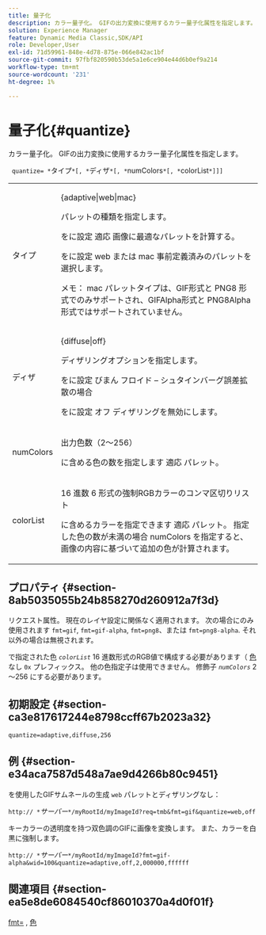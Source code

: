 ```yaml
---
title: 量子化
description: カラー量子化。 GIFの出力変換に使用するカラー量子化属性を指定します。
solution: Experience Manager
feature: Dynamic Media Classic,SDK/API
role: Developer,User
exl-id: 71d59961-848e-4d78-875e-066e842ac1bf
source-git-commit: 97fbf820590b53de5a1e6ce904e44d6b0ef9a214
workflow-type: tm+mt
source-wordcount: '231'
ht-degree: 1%

---
```


# 量子化{#quantize}

カラー量子化。 GIFの出力変換に使用するカラー量子化属性を指定します。

` quantize= *`タイプ`*[, *`ディザ`*[, *`numColors`*[, *`colorList`*]]]`

<table id="table_A669A9058C8043A5BAE80B03A13B015B"> 
 <tbody> 
  <tr> 
   <td colname="col1"> <p> <span class="codeph"> <span class="varname"> タイプ </span> </span> </p> </td> 
   <td colname="col2"> <p> <span class="codeph"> {adaptive|web|mac} </span> </p> <p>パレットの種類を指定します。 </p> <p>をに設定 <span class="codeph"> 適応 </span> 画像に最適なパレットを計算する。 </p> <p>をに設定 <span class="codeph"> web </span> または <span class="codeph"> mac </span> 事前定義済みのパレットを選択します。 </p> <p> <p>メモ： <span class="codeph"> mac </span> パレットタイプは、GIF形式と PNG8 形式でのみサポートされ、GIFAlpha形式と PNG8Alpha形式ではサポートされていません。</p> </p> </td> 
  </tr> 
  <tr> 
   <td colname="col1"> <p> <span class="codeph"> <span class="varname"> ディザ </span> </span> </p> </td> 
   <td colname="col2"> <p> <span class="codeph"> {diffuse|off} </span> </p> <p>ディザリングオプションを指定します。 </p> <p>をに設定 <span class="codeph"> びまん </span> フロイド – シュタインバーグ誤差拡散の場合 </p> <p>をに設定 <span class="codeph"> オフ </span> ディザリングを無効にします。</p> </td> 
  </tr> 
  <tr> 
   <td colname="col1"> <p> <span class="codeph"> <span class="varname"> numColors </span> </span> </p> </td> 
   <td colname="col2"> <p>出力色数（2～256） </p> <p>に含める色の数を指定します <span class="codeph"> 適応 </span> パレット。</p> </td> 
  </tr> 
  <tr> 
   <td colname="col1"> <p> <span class="codeph"> <span class="varname"> colorList </span> </span> </p> </td> 
   <td colname="col2"> <p>16 進数 6 形式の強制RGBカラーのコンマ区切りリスト </p> <p>に含めるカラーを指定できます <span class="codeph"> 適応 </span> パレット。 指定した色の数が未満の場合 <span class="codeph"> <span class="varname"> numColors </span> </span>を指定すると、画像の内容に基づいて追加の色が計算されます。</p> </td> 
  </tr> 
 </tbody> 
</table>

## プロパティ {#section-8ab5035055b24b858270d260912a7f3d}

リクエスト属性。 現在のレイヤ設定に関係なく適用されます。 次の場合にのみ使用されます `fmt=gif`, `fmt=gif-alpha`, `fmt=png8`、または `fmt=png8-alpha`. それ以外の場合は無視されます。

で指定された色 *`colorList`* 16 進数形式のRGB値で構成する必要があります（ [色](/help/aem-is-ir-api/is-api/http-ref/image-serving-api-ref/c-http-protocol-reference/c-command-reference/r-color-commandref.md) なし `0x` プレフィックス。 他の色指定子は使用できません。 修飾子 *`numColors`* 2～256 にする必要があります。

## 初期設定 {#section-ca3e817617244e8798ccff67b2023a32}

`quantize=adaptive,diffuse,256`

## 例 {#section-e34aca7587d548a7ae9d4266b80c9451}

を使用したGIFサムネールの生成 `web` パレットとディザリングなし：

`http:// *`*サーバー*`*/myRootId/myImageId?req=tmb&fmt=gif&quantize=web,off`

キーカラーの透明度を持つ双色調のGIFに画像を変換します。 また、カラーを白黒に強制します。

`http:// *`*サーバー*`*/myRootId/myImageId?fmt=gif-alpha&wid=100&quantize=adaptive,off,2,000000,ffffff`

## 関連項目 {#section-ea5e8de6084540cf86010370a4d0f01f}

[fmt=](../../../../../is-api/http-ref/image-serving-api-ref/c-http-protocol-reference/c-command-reference/r-is-http-fmt.md#reference-cdf10043423b45ba9fe15157fb3ae37a) , [色](/help/aem-is-ir-api/is-api/http-ref/image-serving-api-ref/c-http-protocol-reference/c-data-types/r-is-http-color.md)
